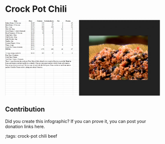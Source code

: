 # Crock Pot Chili

![](fitpics/crock-pot-chili.webp)

## Contribution

Did you create this infographic? If you can prove it, you can post your donation links here. 

;tags: crock-pot chili beef

